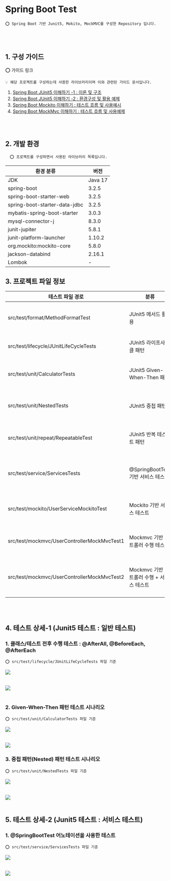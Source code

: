 # Spring Boot Test

    ⭕️ Spring Boot 기반 Junit5, Mokito, MockMVC를 구성한 Repository 입니다.

<br />
<br />

## 1. 구성 가이드

⭕️ 가이드 링크

    💡 해당 프로젝트를 구성하는데 사용한 라이브러리이며 이와 관련된 가이드 문서입니다.

1. [Spring Boot JUnit5 이해하기 -1 : 이론 및 구조](https://adjh54.tistory.com/341)
2. [Spring Boot JUnit5 이해하기 -2 : 환경구성 및 활용 예제](https://adjh54.tistory.com/342)
3. [Spring Boot Mockito 이해하기 : 테스트 흐름 및 사용예시](https://adjh54.tistory.com/346)
4. [Spring Boot MockMvc 이해하기 : 테스트 흐름 및 사용예제](https://adjh54.tistory.com/347)

<br />
<br />

## 2. 개발 환경

      ⭕️ 프로젝트를 구성하면서 사용된 라이브러리 목록입니다.

| 환경 분류                         | 버전      |
|-------------------------------|---------|
| JDK                           | Java 17 |
| spring-boot                   | 3.2.5   |
| spring-boot-starter-web       | 3.2.5   |
| spring-boot-starter-data-jdbc | 3.2.5   |
| mybatis-spring-boot-starter   | 3.0.3   |
| mysql-connector-j             | 8.3.0   |
| junit-jupiter                 | 5.8.1   |
| junit-platform-launcher       | 1.10.2  |
| org.mockito:mockito-core      | 5.8.0   |
| jackson-databind              | 2.16.1  |
| Lombok                        | -       |

## 3. 프로젝트 파일 정보

| 테스트 파일 경로                                   | 분류                           | 설명                                                      |
|---------------------------------------------|------------------------------|---------------------------------------------------------|
| src/test/format/MethodFormatTest            | JUnit5 메서드 활용                | Junit5에서 제공하는 메서드를 기반으로 기본 예시를 테스트해봅니다.                 |
| src/test/lifecycle/JUnitLifeCycleTests      | JUnit5 라이프사이클 패턴             | 테스트 클래스 전후 수행 과정을 테스트 합니다.                              |
| src/test/unit/CalculatorTests               | JUnit5 Given-When-Then 패턴    | Given-When-Then 패턴 형태로 테스트를 진행합니다.                      |
| src/test/unit/NestedTests                   | JUnit5 중첩 패턴                 | 여러개의 테스트가 엮여 있는 중첩 패턴 테스트를 진행합니다.                       |
| src/test/unit/repeat/RepeatableTest         | JUnit5 반복 테스트 패턴             | 여러개의 테스트가 엮여 있는 중첩 패턴 테스트를 진행합니다.                       |
| src/test/service/ServicesTests              | @SpringBootTest 기반 서비스 테스트   | @SpringBootTest 기반으로 DB 데이터를 조회하는 서비스 테스트를 진행합니다.       |
| src/test/mockito/UserServiceMockitoTest     | Mockito 기반 서비스 테스트           | Mockito 기반으로 서비스 수행에 대한 테스트를 진행합니다.                     |
| src/test/mockmvc/UserControllerMockMvcTest1 | Mockmvc 기반 컨트롤러 수행 테스트       | Mockmvc 기반으로 Controller의 API 통신에 대한 테스트를 진행합니다.         |
| src/test/mockmvc/UserControllerMockMvcTest2 | Mockmvc 기반 컨트롤러 수행 + 서비스 테스트 | Mockmvc 기반으로 Controller를 호출하여 Service 수행까지의 테스트를 진행합니다. |

<br />
<br />

## 4. 테스트 상세-1 (Junit5 테스트 : 일반 테스트)

### 1. 클래스/테스트 전후 수행 테스트 : @AfterAll, @BeforeEach, @AfterEach

    ⭕️ src/test/lifecycle/JUnitLifeCycleTests 파일 기준

<img src="https://github.com/adjh54ir/blog-codes/assets/70501374/bdba106f-2cac-4f2b-9ce3-c52cf84a0bdf">

<br />
<br />
<br />

<img src="https://github.com/adjh54ir/blog-codes/assets/70501374/ae5a54de-b9f5-41ef-a597-8c695e9b3e8d">

<br />
<br />

### 2. Given-When-Then 패턴 테스트 시나리오

    ⭕️ src/test/unit/CalculatorTests 파일 기준

<img src="https://github.com/adjh54ir/blog-codes/assets/70501374/ef001d39-fec8-4888-bf79-d8ed3752bc1b">

<br />
<br />
<br />

<img src="https://github.com/adjh54ir/blog-codes/assets/70501374/98f59177-5192-4e17-81ca-cae2ebc09d79">

### 3. 중첩 패턴(Nested) 패턴 테스트 시나리오

    ⭕️ src/test/unit/NestedTests 파일 기준

<img src="https://github.com/adjh54ir/blog-codes/assets/70501374/6b10906e-b081-417c-9fe1-8a1dc26047c0">


<br />
<br />
<br />

<img src="https://github.com/adjh54ir/blog-codes/assets/70501374/b6bb7a86-4176-413d-8a5e-a88f5d8a498c">

<br />
<br />

## 5. 테스트 상세-2 (Junit5 테스트 : 서비스 테스트)

### 1. @SpringBootTest 어노테이션을 사용한 테스트

    ⭕️ src/test/service/ServicesTests 파일 기준

<img src="https://github.com/adjh54ir/blog-codes/assets/70501374/7ae9893c-98e4-41df-8922-de67a204741c">

<br />
<br />
<br />

<img src="https://github.com/adjh54ir/blog-codes/assets/70501374/de1cbaaf-69f6-4bc7-85e6-ee0c135bc2df">

<br />
<br />
<br />


